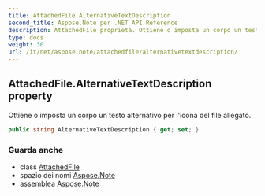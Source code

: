 ```yaml
---
title: AttachedFile.AlternativeTextDescription
second_title: Aspose.Note per .NET API Reference
description: AttachedFile proprietà. Ottiene o imposta un corpo un testo alternativo per licona del file allegato.
type: docs
weight: 30
url: /it/net/aspose.note/attachedfile/alternativetextdescription/
---
```

## AttachedFile.AlternativeTextDescription property

Ottiene o imposta un corpo un testo alternativo per l'icona del file allegato.

```csharp
public string AlternativeTextDescription { get; set; }
```

### Guarda anche

* class [AttachedFile](../)
* spazio dei nomi [Aspose.Note](../../attachedfile/)
* assemblea [Aspose.Note](../../../)


